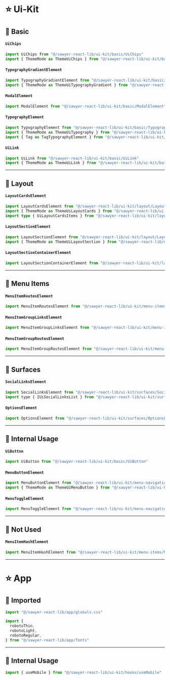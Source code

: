 # ⭐️ Ui-Kit

## 🔰 Basic

#### `UiChips`
```ts
import UiChips from "@/sawyer-react-lib/ui-kit/basic/UiChips"
import { ThemeMode as ThemeUiChips } from "@/sawyer-react-lib/ui-kit/basic/UiChips"
```

#### `TypographyGradientElement`
```ts
import TypographyGradientElement from "@/sawyer-react-lib/ui-kit/basic/TypographyGradientElement"
import { ThemeMode as ThemeUiTypographyGradient } from "@/sawyer-react-lib/ui-kit/basic/TypographyGradientElement"
```

#### `ModalElement`
```ts
import ModalElement from "@/sawyer-react-lib/ui-kit/basic/ModalElement"
```

#### `TypographyElement`
```ts
import TypographyElement from "@/sawyer-react-lib/ui-kit/basic/TypographyElement"
import { ThemeMode as ThemeUiTypography } from "@/sawyer-react-lib/ui-kit/basic/TypographyElement"
import { Tag as TagTypographyElement } from "@/sawyer-react-lib/ui-kit/basic/TypographyElement"
```

#### `UiLink`
```ts
import UiLink from "@/sawyer-react-lib/ui-kit/basic/UiLink"
import { ThemeMode as ThemeUiLink } from "@/sawyer-react-lib/ui-kit/basic/UiLink"
```

---

## 🔰 Layout

#### `LayoutCardsElement`
```ts
import LayoutCardsElement from "@/sawyer-react-lib/ui-kit/layout/LayoutCardsElement"
import { ThemeMode as ThemeUiLayoutCards } from "@/sawyer-react-lib/ui-kit/layout/LayoutCardsElement"
import type { UiLayoutCardsItems } from "@/sawyer-react-lib/ui-kit/layout/LayoutCardsElement"
```

#### `LayoutSectionElement`
```ts
import LayoutSectionElement from "@/sawyer-react-lib/ui-kit/layout/LayoutSectionElement"
import { ThemeMode as ThemeUiLayoutSection } from "@/sawyer-react-lib/ui-kit/layout/LayoutSectionElement"
```

#### `LayoutSectionContainerElement`
```ts
import LayoutSectionContainerElement from "@/sawyer-react-lib/ui-kit/layout/LayoutSectionContainerElement"
```

---

## 🔰 Menu Items

#### `MenuItemRoutesElement`
```ts
import MenuItemRoutesElement from "@/sawyer-react-lib/ui-kit/menu-items/MenuItemRoutesElement"
```

#### `MenuItemGroupLinksElement`
```ts
import MenuItemGroupLinksElement from "@/sawyer-react-lib/ui-kit/menu-items/MenuItemGroupLinksElement"
```

#### `MenuItemGroupRoutesElement`
```ts
import MenuItemGroupRoutesElement from "@/sawyer-react-lib/ui-kit/menu-items/MenuItemGroupRoutesElement"
```

---

## 🔰 Surfaces

#### `SocialLinksElement`
```js
import SocialLinksElement from "@/sawyer-react-lib/ui-kit/surfaces/SocialLinksElement"
import type { IUiSocialLinksList } from "@/sawyer-react-lib/ui-kit/surfaces/SocialLinksElement"
```

#### `OptionsElement`
```ts
import OptionsElement from "@/sawyer-react-lib/ui-kit/surfaces/OptionsElement"
```

---

## 🔰 Internal Usage

#### `UiButton`
```ts
import UiButton from "@/sawyer-react-lib/ui-kit/basic/UiButton"
```

#### `MenuButtonElement`
```ts
import MenuButtonElement from "@/sawyer-react-lib/ui-kit/menu-navigation/MenuButtonElement"
import { ThemeMode as ThemeUiMenuButton } from "@/sawyer-react-lib/ui-kit/menu-navigation/MenuButtonElement"
```

#### `MenuToggleElement`

```ts
import MenuToggleElement from "@/sawyer-react-lib/ui-kit/menu-navigation/MenuToggleElement"
```

---

## 🔰 Not Used

#### `MenuItemHashElement`
```ts
import MenuItemHashElement from "@/sawyer-react-lib/ui-kit/menu-items/MenuItemHashElement"
```

---

# ⭐️ App

## 🔰 Imported

```ts
import "@/sawyer-react-lib/app/globals.css"
```

```ts
import {
  robotoThin,
  robotoLight,
  robotoRegular,
} from "@/sawyer-react-lib/app/fonts"
```

---

## 🔰 Internal Usage

```ts
import { useMobile } from "@/sawyer-react-lib/ui-kit/hooks/useMobile"
```
